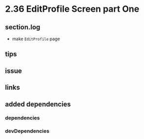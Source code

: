 # 2.36 EditProfile Screen part One

## section.log

- make `EditProfile` page

## tips

## issue

## links

## added dependencies

### dependencies

### devDependencies
